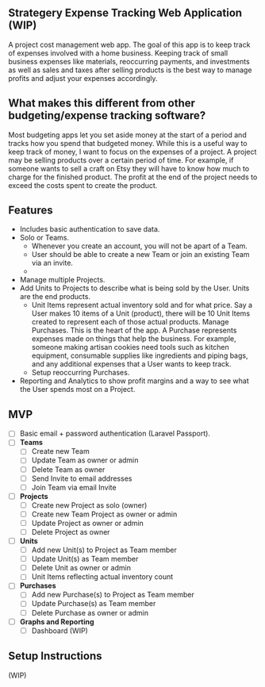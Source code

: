 ## Strategery Expense Tracking Web Application (WIP)
A project cost management web app. The goal of this app is to keep track of expenses involved with a home business. Keeping track of small business expenses like materials, reoccurring payments, and investments as well as sales and taxes after selling products is the best way to manage profits and adjust your expenses accordingly. 

## What makes this different from other budgeting/expense tracking software?
Most budgeting apps let you set aside money at the start of a period and tracks how you spend that budgeted money. While this is a useful way to keep track of money, I want to focus on the expenses of a project. A project may be selling products over a certain period of time. For example, if someone wants to sell a craft on Etsy they will have to know how much to charge for the finished product. The profit at the end of the project needs to exceed the costs spent to create the product. 

## Features
* Includes basic authentication to save data.
* Solo or Teams.
    * Whenever you create an account, you will not be apart of a Team.
    * User should be able to create a new Team or join an existing Team via an invite.
    * 
* Manage multiple Projects.
* Add Units to Projects to describe what is being sold by the User. Units are the end products. 
    * Unit Items represent actual inventory sold and for what price. Say a User makes 10 items of a Unit (product), there will be 10 Unit Items created to represent each of those actual products.
Manage Purchases. This is the heart of the app. A Purchase represents expenses made on things that help the business. For example, someone making artisan cookies need tools such as kitchen equipment, consumable supplies like ingredients and piping bags, and any additional expenses that a User wants to keep track.
    * Setup reoccurring Purchases.
* Reporting and Analytics to show profit margins and a way to see what the User spends most on a Project.

## MVP
- [ ] Basic email + password authentication (Laravel Passport).
- [ ] **Teams**
    - [ ] Create new Team
    - [ ] Update Team as owner or admin
    - [ ] Delete Team as owner
    - [ ] Send Invite to email addresses
    - [ ] Join Team via email Invite
- [ ] **Projects**
    - [ ] Create new Project as solo (owner)
    - [ ] Create new Team Project as owner or admin
    - [ ] Update Project as owner or admin
    - [ ] Delete Project as owner
- [ ] **Units**
    - [ ] Add new Unit(s) to Project as Team member
    - [ ] Update Unit(s) as Team member
    - [ ] Delete Unit as owner or admin
    - [ ] Unit Items reflecting actual inventory count
- [ ] **Purchases**
    - [ ] Add new Purchase(s) to Project as Team member
    - [ ] Update Purchase(s) as Team member
    - [ ] Delete Purchase as owner or admin
- [ ] **Graphs and Reporting**
    - [ ] Dashboard
(WIP)

## Setup Instructions
(WIP)
